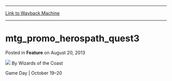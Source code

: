 
---
[Link to Wayback Machine](https://web.archive.org/web/20211023201702/https://magic.wizards.com/en/articles/archive/feature/mtgpromoherospathquest3-2013-08-20)

[_metadata_:author]:- "Wizards of the Coast"
[_metadata_:description]:- "Game Day | October 19–20"
[_metadata_:generator]:- "Drupal 7 (http://drupal.org)"
[_metadata_:publish_date]:- "2013-08-20"
[_metadata_:title]:- "mtg_promo_herospath_quest3"
[_metadata_:wayback_capture_timestamp]:- "2021-10-23 20:17:02+00:00"
[_metadata_:wayback_raw_url]:- "https://web.archive.org/web/20211023201702id_/https://magic.wizards.com/en/articles/archive/feature/mtgpromoherospathquest3-2013-08-20"
[_metadata_:wayback_url]:- "https://magic.wizards.com/en/articles/archive/feature/mtgpromoherospathquest3-2013-08-20"
---


mtg\_promo\_herospath\_quest3
=============================



 Posted in **Feature**
 on August 20, 2013 






![](https://media.magic.wizards.com/styles/auth_small/public/images/person/wizards_author.jpg)
By Wizards of the Coast











Game Day | October 19–20







